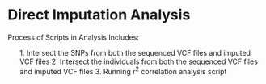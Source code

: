 # Direct Imputation Analysis

Process of Scripts in Analysis Includes:  
<ol>1. Intersect the SNPs from both the sequenced VCF files and imputed VCF files  
2. Intersect the individuals from both the sequenced VCF files and imputed VCF files  
3. Running r<sup>2</sup> correlation analysis script    
